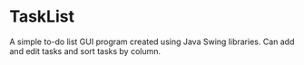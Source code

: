 # TaskList

A simple to-do list GUI program created using Java Swing libraries. Can add and edit tasks and sort tasks by column.
